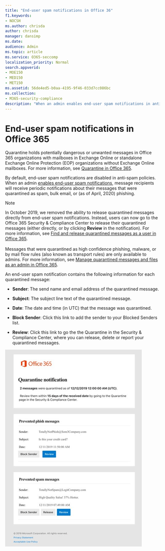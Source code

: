 ```yaml
---
title: "End-user spam notifications in Office 36"
f1.keywords:
- NOCSH
ms.author: chrisda
author: chrisda
manager: dansimp
ms.date:
audience: Admin
ms.topic: article
ms.service: O365-seccomp
localization_priority: Normal
search.appverid:
- MOE150
- MED150
- MET150
ms.assetid: 56de4ed5-b0aa-4195-9f46-033d7cc086bc
ms.collection:
- M365-security-compliance
description: "When an admin enables end-user spam notifications in anti-spam policies, message recipients will receive periodic notifications about their quarantined messages."
---
```


# End-user spam notifications in Office 365

Quarantine holds potentially dangerous or unwanted messages in Office 365 organizations with mailboxes in Exchange Online or standalone Exchange Online Protection (EOP) organizations without Exchange Online mailboxes. For more information, see [Quarantine in Office 365](quarantine-email-messages.md).

By default, end-user spam notifications are disabled in anti-spam policies. When an admin [enables end-user spam notifications](configure-your-spam-filter-policies.md), message recipients will receive periodic notifications about their messages that were quarantined as spam, bulk email, or (as of April, 2020) phishing.

> [!NOTE]
> In October 2019, we removed the ability to release quarantined messages directly from end-user spam notifications. Instead, users can now go to the Office 365 Security & Compliance Center to release their quarantined messages (either directly, or by clicking **Review** in the notification). For more information, see [Find and release quarantined messages as a user in Office 365](find-and-release-quarantined-messages-as-a-user.md). <br/><br/> Messages that were quarantined as high confidence phishing, malware, or by mail flow rules (also known as transport rules) are only available to admins. For more information, see [Manage quarantined messages and files as an admin in Office 365](manage-quarantined-messages-and-files.md).

An end-user spam notification contains the following information for each quarantined message:

- **Sender**: The send name and email address of the quarantined message.

- **Subject**: The subject line text of the quarantined message.

- **Date**: The date and time (in UTC) that the message was quarantined.

- **Block Sender**: Click this link to add the sender to your Blocked Senders list.

- **Review**: Click this link to go the the Quarantine in the Security & Compliance Center, where you can release, delete or report your quarantined messages.

![Example end-user spam notification](../../media/end-user-spam-notification.png)
